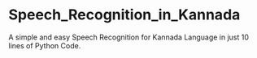 # Speech_Recognition_in_Kannada
A simple and easy Speech Recognition for Kannada Language in just 10 lines of Python Code.
